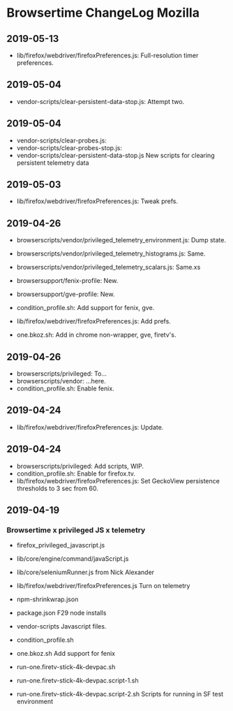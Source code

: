 # Browsertime ChangeLog Mozilla

## 2019-05-13
* lib/firefox/webdriver/firefoxPreferences.js:
Full-resolution timer preferences.


## 2019-05-04
* vendor-scripts/clear-persistent-data-stop.js: Attempt two.


## 2019-05-04

* vendor-scripts/clear-probes.js: 
* vendor-scripts/clear-probes-stop.js: 
* vendor-scripts/clear-persistent-data-stop.js
New scripts for clearing persistent telemetry data

## 2019-05-03

* lib/firefox/webdriver/firefoxPreferences.js: Tweak prefs.

## 2019-04-26

* browserscripts/vendor/privileged_telemetry_environment.js: Dump state.
* browserscripts/vendor/privileged_telemetry_histograms.js: Same.
* browserscripts/vendor/privileged_telemetry_scalars.js: Same.xs

* browsersupport/fenix-profile: New.
* browsersupport/gve-profile: New.
* condition_profile.sh: Add support for fenix, gve.

* lib/firefox/webdriver/firefoxPreferences.js: Add prefs.
* one.bkoz.sh: Add in chrome non-wrapper, gve, firetv's.

## 2019-04-26

* browserscripts/privileged: To...
* browserscripts/vendor: ...here.
* condition_profile.sh: Enable fenix.


## 2019-04-24

* lib/firefox/webdriver/firefoxPreferences.js: Update.


## 2019-04-24

* browserscripts/privileged: Add scripts, WIP.
* condition_profile.sh: Enable for firefox.tv.
* lib/firefox/webdriver/firefoxPreferences.js: Set GeckoView
  persistence thresholds to 3 sec from 60.


## 2019-04-19
### Browsertime x privileged JS x telemetry

* firefox_privileged_javascript.js
* lib/core/engine/command/javaScript.js
* lib/core/seleniumRunner.js
  from Nick Alexander

* lib/firefox/webdriver/firefoxPreferences.js
  Turn on telemetry

* npm-shrinkwrap.json
* package.json
  F29 node installs

* vendor-scripts
  Javascript files.

* condition_profile.sh
* one.bkoz.sh
  Add support for fenix

* run-one.firetv-stick-4k-devpac.sh
* run-one.firetv-stick-4k-devpac.script-1.sh
* run-one.firetv-stick-4k-devpac.script-2.sh
  Scripts for running in SF test environment
